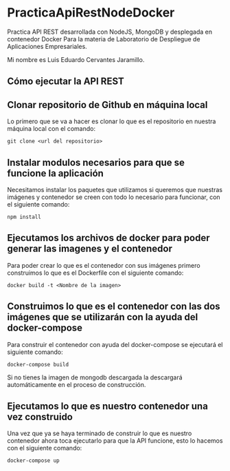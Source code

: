 # PracticaApiRestNodeDocker
Practica API REST desarrollada con NodeJS, MongoDB y desplegada en contenedor Docker Para la materia de Laboratorio de Despliegue de Aplicaciones Empresariales.

Mi nombre es Luis Eduardo Cervantes Jaramillo.

## Cómo ejecutar la API REST

## Clonar repositorio de Github en máquina local
Lo primero que se va a hacer es clonar lo que es el repositorio en nuestra máquina local con el comando:

```
git clone <url del repositorio>
```

## Instalar modulos necesarios para que se funcione la aplicación
Necesitamos instalar los paquetes que utilizamos si queremos que nuestras imágenes y contenedor se creen con todo lo necesario para funcionar, con el siguiente comando:

```
npm install
```

## Ejecutamos los archivos de docker para poder generar las imagenes y el contenedor
Para poder crear lo que es el contenedor con sus imágenes primero construimos lo que es el Dockerfile con el siguiente comando:

```
docker build -t <Nombre de la imagen>
```

## Construimos lo que es el contenedor con las dos imágenes que se utilizarán con la ayuda del docker-compose
Para construir el contenedor con ayuda del docker-compose se ejecutará el siguiente comando:

```
docker-compose build
```

Si no tienes la imagen de mongodb descargada la descargará automáticamente en el proceso de construcción.

## Ejecutamos lo que es nuestro contenedor una vez construido
Una vez que ya se haya terminado de construir lo que es nuestro contenedor ahora toca ejecutarlo para que la API funcione, esto lo hacemos con el siguiente comando:

```
docker-compose up
```
